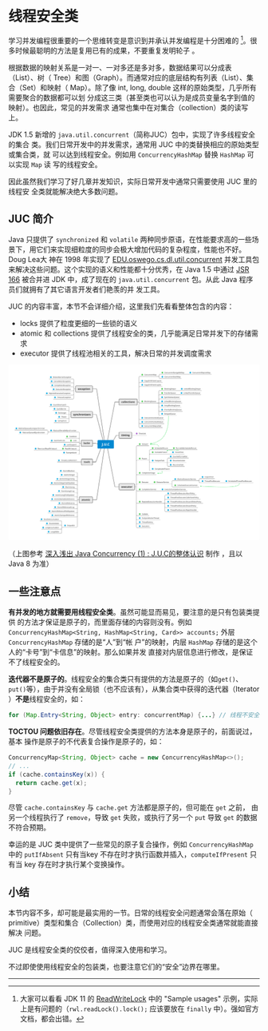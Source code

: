 # 线程安全类

学习并发编程很重要的一个思维转变是意识到并承认并发编程是十分困难的
[^read-write-lock-doc]。很多时候最聪明的方法是复用已有的成果，不要重复发明轮子
。

根据数据的映射关系是一对一、一对多还是多对多，数据结果可以分成表（List）、树（
Tree）和图（Graph）。而通常对应的底层结构有列表（List）、集合（Set）和映射（
Map）。除了像 int, long, double 这样的原始类型，几乎所有需要聚合的数据都可以划
分成这三类（甚至类也可以认为是成员变量名字到值的映射）。也因此，常见的并发需求
通常也集中在对集合（collection）类的读写上。

JDK 1.5 新增的 `java.util.concurrent`（简称JUC）包中，实现了许多线程安全的集合
类。我们日常开发中的并发需求，通常用 JUC 中的类替换相应的原始类型或集合类，就
可以达到线程安全。例如用 `ConcurrencyHashMap` 替换 `HashMap` 可以实现 `Map` 读
写的线程安全。

因此虽然我们学习了好几章并发知识，实际日常开发中通常只需要使用 JUC 里的线程安
全类就能解决绝大多数问题。


## JUC 简介

Java 只提供了 `synchronized` 和 `volatile` 两种同步原语，在性能要求高的一些场
景下，用它们来实现细粒度的同步会极大增加代码的复杂程度，性能也不好。Doug Lea大
神在 1998 年实现了
[EDU.oswego.cs.dl.util.concurrent](http://gee.cs.oswego.edu/dl/classes/EDU/oswego/cs/dl/util/concurrent/intro.html)
并发工具包来解决这些问题。这个实现的语义和性能都十分优秀，在 Java 1.5 中通过
[JSR 166](https://jcp.org/en/jsr/detail?id=166) 被合并进 JDK 中，成了现在的
`java.util.concurrent` 包。从此 Java 程序员们就拥有了其它语言开发者们艳羡的并
发工具。

JUC 的内容丰富，本节不会详细介绍，这里我们先看看整体包含的内容：

* locks 提供了粒度更细的一些锁的语义
* atomic 和 collections 提供了线程安全的类，几乎能满足日常并发下的存储需求
* executor 提供了线程池相关的工具，解决日常的并发调度需求

![JUC Overall Hierarchy](J.U.C.svg)

（上图参考 [深入浅出 Java Concurrency (1) : J.U.C的整体认识](http://www.blogjava.net/xylz/archive/2010/06/30/324915.html) 制作
，且以 Java 8 为准）

## 一些注意点

**有并发的地方就需要用线程安全类**。虽然可能显而易见，要注意的是只有包装类提供
的方法才保证是原子的，而里面存储的内容则没有。例如 `ConcurrencyHashMap<String,
HashMap<String, Card>> accounts;` 外层 `ConcurrencyHashMap` 存储的是“人”到“帐
户”的映射，内层 `HashMap` 存储的是这个人的“卡号”到“卡信息”的映射。那么如果并发
直接对内层信息进行修改，是保证不了线程安全的。

**迭代器不是原子的**。线程安全的集合类只有提供的方法是原子的（如`get()`、
`put()`等），由于并没有全局锁（也不应该有），从集合类中获得的迭代器（Iterator
）**不是**线程安全的，如：

```java
for (Map.Entry<String, Object> entry: concurrentMap) {...} // 线程不安全
```

**TOCTOU 问题依旧存在**。尽管线程安全类提供的方法本身是原子的，前面说过，基本
操作是原子的不代表复合操作是原子的，如：

```java
ConcurrencyMap<String, Object> cache = new ConcurrencyHashMap<>();
// ...
if (cache.containsKey(x)) {
  return cache.get(x);
}
```

尽管 `cache.containsKey` 与 `cache.get` 方法都是原子的，但可能在 `get` 之前，
由另一个线程执行了 `remove`，导致 `get` 失败，或执行了另一个 `put` 导致 `get`
的数据不符合预期。

幸运的是 JUC 类中提供了一些常见的原子复合操作，例如 `ConcurrencyHashMap` 中的
`putIfAbsent` 只有当key 不存在时才执行函数并插入，`computeIfPresent` 只有当
key 存在时才执行某个变换操作。

## 小结

本节内容不多，却可能是最实用的一节。日常的线程安全问题通常会落在原始（
primitive）类型和集合（Collection）类，而使用对应的线程安全类通常就能直接解决
问题。

JUC 是线程安全类的佼佼者，值得深入使用和学习。

不过即使使用线程安全的包装类，也要注意它们的“安全”边界在哪里。

---

[^read-write-lock-doc]: 大家可以看看 JDK 11 的 [ReadWriteLock](https://docs.oracle.com/en/java/javase/11/docs/api/java.base/java/util/concurrent/locks/ReentrantReadWriteLock.html) 中的 "Sample usages" 示例，实际上是有问题的（`rwl.readLock().lock();` 应该要放在 `finally` 中）。强如官方文档，都会出错。
